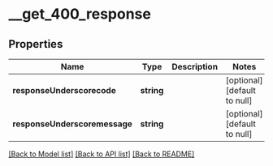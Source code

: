 # __get_400_response

## Properties
Name | Type | Description | Notes
------------ | ------------- | ------------- | -------------
**responseUnderscorecode** | **string** |  | [optional] [default to null]
**responseUnderscoremessage** | **string** |  | [optional] [default to null]

[[Back to Model list]](../README.md#documentation-for-models) [[Back to API list]](../README.md#documentation-for-api-endpoints) [[Back to README]](../README.md)


